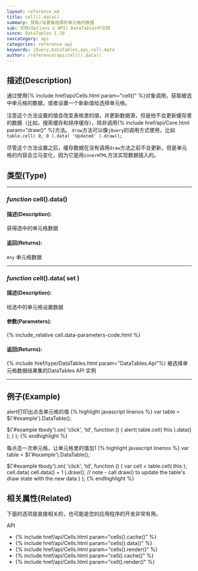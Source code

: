 ```yaml
---
layout: reference_md
title: cell().data()
summary: 获取/设置被选择的单元格的数据
sub: 文档(Options & API) DataTables中文网
since: DataTables 1.10
navcategory: api
categories: reference api
keywords: jQuery,DataTables,api,cell,data
author: /reference/api/cell().data()
---
```


## 描述(Description)
通过使用{% include href/api/Cells.html param="cell()" %}对象调用，获取被选中单元格的数据，或者设置一个新新值给选择单元格。

注意这个方法设置的值会改变表格里的值，并更新数据源，但是他不会更新缓存里的数据（比如，搜索缓存和排序缓存），除非调用{% include href/api/Core.html param="draw()" %}方法。
`draw`方法可以像`jQuery`的调用方式使用，比如`table.cell( 0, 0 ).data( 'Updated' ).draw();`

尽管这个方法设置之后，缓存数据在没有调用`draw`方法之前不会更新，但是单元格的内容会立马变化，因为它是用`innerHTML`方法实现数据插入的。

## 类型(Type)

---

### _function_ cell().data()

#### 描述(Description):
获得选中的单元格数据

#### 返回(Returns):
`Any`
单元格数据

---

### _function_ cell().data( set )

#### 描述(Description):
给选中的单元格设置数据

#### 参数(Parameters):
{% include_relative cell.data-parameters-code.html %}

#### 返回(Returns):
{% include href/type/DataTables.html param="DataTables.Api"%}
被选择单元格数据结果集的DataTables API 实例

---

## 例子(Example)
alert打印出点击单元格的值
{% highlight javascript linenos %}
var table = $('#example').DataTable();
 
$('#example tbody').on( 'click', 'td', function () {
    alert( table.cell( this ).data() );
} );
{% endhighlight %}

每点击一次单元格，让单元格里的值加1
{% highlight javascript linenos %}
var table = $('#example').DataTable();
 
$('#example tbody').on( 'click', 'td', function () {
    var cell = table.cell( this );
    cell.data( cell.data() + 1 ).draw();
    // note - call draw() to update the table's draw state with the new data
} );
{% endhighlight %}





## 相关属性(Related)
下面的选项是直接相关的，也可能是您的应用程序的开发非常有用。

API

- {% include href/api/Cells.html param="cells().cache()" %}
- {% include href/api/Cells.html param="cells().data()" %}
- {% include href/api/Cells.html param="cells().render()" %}
- {% include href/api/Cells.html param="cell().cache()" %}
- {% include href/api/Cells.html param="cell().render()" %}


